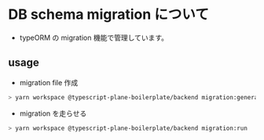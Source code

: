 # DB schema migration について

- typeORM の migration 機能で管理しています。

## usage

- migration file 作成

```sh
> yarn workspace @typescript-plane-boilerplate/backend migration:generate -n added_displayname
```

- migration を走らせる

```sh
> yarn workspace @typescript-plane-boilerplate/backend migration:run
```
